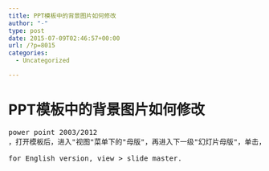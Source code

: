 ```yaml
---
title: PPT模板中的背景图片如何修改
author: "-"
type: post
date: 2015-07-09T02:46:57+00:00
url: /?p=8015
categories:
  - Uncategorized

---
```

# PPT模板中的背景图片如何修改
<pre id="best-content-234231846" class="best-text mb-10">power point 2003/2012
，打开模板后，进入"视图"菜单下的"母版"，再进入下一级"幻灯片母版"，单击，就可以修改模板的母版

for English version, view > slide master.

